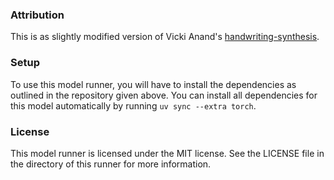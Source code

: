 ### Attribution

This is as slightly modified version of Vicki Anand's [handwriting-synthesis](https://github.com/vickianand/handwriting-synthesis).

### Setup

To use this model runner, you will have to install the dependencies as outlined in the repository given above. You can install all dependencies for this model automatically by running `uv sync --extra torch`.

### License

This model runner is licensed under the MIT license. See the LICENSE file in the directory of this runner for more information.